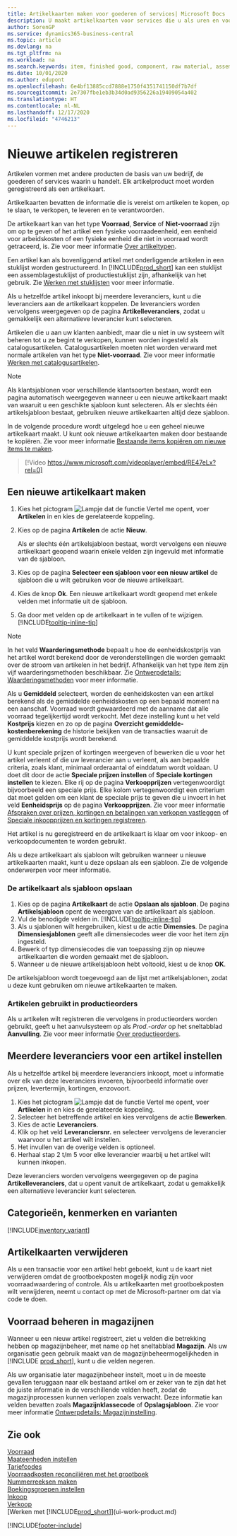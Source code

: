 ```yaml
---
title: Artikelkaarten maken voor goederen of services| Microsoft Docs
description: U maakt artikelkaarten voor services die u als uren en voor fysieke producten verkoopt, zoals componenten, gereedgemelde goederen, onderdelen of grondstoffen, die u uit uw voorraad verkoopt.
author: SorenGP
ms.service: dynamics365-business-central
ms.topic: article
ms.devlang: na
ms.tgt_pltfrm: na
ms.workload: na
ms.search.keywords: item, finished good, component, raw material, assembly item
ms.date: 10/01/2020
ms.author: edupont
ms.openlocfilehash: 6e4bf13885ccd7888e1750f4351741150df7b7df
ms.sourcegitcommit: 2e7307fbe1eb3b34d0ad9356226a19409054a402
ms.translationtype: HT
ms.contentlocale: nl-NL
ms.lasthandoff: 12/17/2020
ms.locfileid: "4746213"
---
```

# <a name="register-new-items"></a>Nieuwe artikelen registreren

Artikelen vormen met andere producten de basis van uw bedrijf, de goederen of services waarin u handelt. Elk artikelproduct moet worden geregistreerd als een artikelkaart.

Artikelkaarten bevatten de informatie die is vereist om artikelen te kopen, op te slaan, te verkopen, te leveren en te verantwoorden.

De artikelkaart kan van het type **Voorraad**, **Service** of **Niet-voorraad** zijn om op te geven of het artikel een fysieke voorraadeenheid, een eenheid voor arbeidskosten of een fysieke eenheid die niet in voorraad wordt getraceerd, is. Zie voor meer informatie [Over artikeltypen](inventory-about-item-types.md).

Een artikel kan als bovenliggend artikel met onderliggende artikelen in een stuklijst worden gestructureerd. In [!INCLUDE[prod_short](includes/prod_short.md)] kan een stuklijst een assemblagestuklijst of productiestuklijst zijn, afhankelijk van het gebruik. Zie [Werken met stuklijsten](inventory-how-work-BOMs.md) voor meer informatie.

Als u hetzelfde artikel inkoopt bij meerdere leveranciers, kunt u die leveranciers aan de artikelkaart koppelen. De leveranciers worden vervolgens weergegeven op de pagina **Artikelleveranciers**, zodat u gemakkelijk een alternatieve leverancier kunt selecteren.

Artikelen die u aan uw klanten aanbiedt, maar die u niet in uw systeem wilt beheren tot u ze begint te verkopen, kunnen worden ingesteld als catalogusartikelen. Catalogusartikelen moeten niet worden verward met normale artikelen van het type **Niet-voorraad**. Zie voor meer informatie [Werken met catalogusartikelen](inventory-how-work-nonstock-items.md).  

> [!NOTE]  
> Als klantsjablonen voor verschillende klantsoorten bestaan, wordt een pagina automatisch weergegeven wanneer u een nieuwe artikelkaart maakt van waaruit u een geschikte sjabloon kunt selecteren. Als er slechts één artikelsjabloon bestaat, gebruiken nieuwe artikelkaarten altijd deze sjabloon.

In de volgende procedure wordt uitgelegd hoe u een geheel nieuwe artikelkaart maakt. U kunt ook nieuwe artikelkaarten maken door bestaande te kopiëren. Zie voor meer informatie [Bestaande items kopiëren om nieuwe items te maken](inventory-how-copy-items.md).  

> [!Video https://www.microsoft.com/videoplayer/embed/RE47eLx?rel=0]

## <a name="to-create-a-new-item-card"></a>Een nieuwe artikelkaart maken

1. Kies het pictogram ![Lampje dat de functie Vertel me opent](media/ui-search/search_small.png "Vertel me wat u wilt doen"), voer **Artikelen** in en kies de gerelateerde koppeling.  
2. Kies op de pagina **Artikelen** de actie **Nieuw**.

    Als er slechts één artikelsjabloon bestaat, wordt vervolgens een nieuwe artikelkaart geopend waarin enkele velden zijn ingevuld met informatie van de sjabloon.
3. Kies op de pagina **Selecteer een sjabloon voor een nieuw artikel** de sjabloon die u wilt gebruiken voor de nieuwe artikelkaart.
4. Kies de knop **Ok**. Een nieuwe artikelkaart wordt geopend met enkele velden met informatie uit de sjabloon.
5. Ga door met velden op de artikelkaart in te vullen of te wijzigen. [!INCLUDE[tooltip-inline-tip](includes/tooltip-inline-tip_md.md)]

> [!NOTE]
> In het veld **Waarderingsmethode** bepaalt u hoe de eenheidskostprijs van het artikel wordt berekend door de veronderstellingen die worden gemaakt over de stroom van artikelen in het bedrijf. Afhankelijk van het type item zijn vijf waarderingsmethoden beschikbaar. Zie [Ontwerpdetails: Waarderingsmethoden](design-details-costing-methods.md) voor meer informatie.
>
> Als u **Gemiddeld** selecteert, worden de eenheidskosten van een artikel berekend als de gemiddelde eenheidskosten op een bepaald moment na een aanschaf. Voorraad wordt gewaardeerd met de aanname dat alle voorraad tegelijkertijd wordt verkocht. Met deze instelling kunt u het veld **Kostprijs** kiezen en zo op de pagina **Overzicht gemiddelde-kostenberekening** de historie bekijken van de transacties waaruit de gemiddelde kostprijs wordt berekend.

U kunt speciale prijzen of kortingen weergeven of bewerken die u voor het artikel verleent of die uw leverancier aan u verleent, als aan bepaalde criteria, zoals klant, minimaal orderaantal of einddatum wordt voldaan. U doet dit door de actie **Speciale prijzen instellen** of **Speciale kortingen instellen** te kiezen. Elke rij op de pagina **Verkoopprijzen** vertegenwoordigt bijvoorbeeld een speciale prijs. Elke kolom vertegenwoordigt een criterium dat moet gelden om een klant de speciale prijs te geven die u invoert in het veld **Eenheidsprijs** op de pagina **Verkoopprijzen**. Zie voor meer informatie [Afspraken over prijzen, kortingen en betalingen van verkopen vastleggen](sales-how-record-sales-price-discount-payment-agreements.md) of [Speciale inkoopprijzen en kortingen registreren](purchasing-how-record-purchase-price-discount-payment-agreements.md).

Het artikel is nu geregistreerd en de artikelkaart is klaar om voor inkoop- en verkoopdocumenten te worden gebruikt.

Als u deze artikelkaart als sjabloon wilt gebruiken wanneer u nieuwe artikelkaarten maakt, kunt u deze opslaan als een sjabloon. Zie de volgende onderwerpen voor meer informatie.  

### <a name="to-save-the-item-card-as-a-template"></a>De artikelkaart als sjabloon opslaan

1. Kies op de pagina **Artikelkaart** de actie **Opslaan als sjabloon**. De pagina **Artikelsjabloon** opent de weergave van de artikelkaart als sjabloon.
2. Vul de benodigde velden in. [!INCLUDE[tooltip-inline-tip](includes/tooltip-inline-tip_md.md)]
3. Als u sjablonen wilt hergebruiken, kiest u de actie **Dimensies**. De pagina **Dimensiesjablonen** geeft alle dimensiecodes weer die voor het item zijn ingesteld.
4. Bewerk of typ dimensiecodes die van toepassing zijn op nieuwe artikelkaarten die worden gemaakt met de sjabloon.
5. Wanneer u de nieuwe artikelsjabloon hebt voltooid, kiest u de knop **OK**.

De artikelsjabloon wordt toegevoegd aan de lijst met artikelsjablonen, zodat u deze kunt gebruiken om nieuwe artikelkaarten te maken.

### <a name="items-used-in-production-orders"></a>Artikelen gebruikt in productieorders

Als u artikelen wilt registreren die vervolgens in productieorders worden gebruikt, geeft u het aanvulsysteem op als *Prod.-order* op het sneltabblad **Aanvulling**. Zie voor meer informatie [Over productieorders](production-about-production-orders.md).  

## <a name="to-set-up-multiple-vendors-for-an-item"></a>Meerdere leveranciers voor een artikel instellen

Als u hetzelfde artikel bij meerdere leveranciers inkoopt, moet u informatie over elk van deze leveranciers invoeren, bijvoorbeeld informatie over prijzen, levertermijn, kortingen, enzovoort.  

1. Kies het pictogram ![Lampje dat de functie Vertel me opent](media/ui-search/search_small.png "Vertel me wat u wilt doen"), voer **Artikelen** in en kies de gerelateerde koppeling.  
2. Selecteer het betreffende artikel en kies vervolgens de actie **Bewerken**.  
3. Kies de actie **Leveranciers**.  
4. Klik op het veld **Leveranciersnr.** en selecteer vervolgens de leverancier waarvoor u het artikel wilt instellen.  
5. Het invullen van de overige velden is optioneel.  
6. Herhaal stap 2 t/m 5 voor elke leverancier waarbij u het artikel wilt kunnen inkopen.

Deze leveranciers worden vervolgens weergegeven op de pagina **Artikelleveranciers**, dat u opent vanuit de artikelkaart, zodat u gemakkelijk een alternatieve leverancier kunt selecteren.

## <a name="categories-attributes-and-variants"></a>Categorieën, kenmerken en varianten

[!INCLUDE[inventory_variant](includes/inventory_variant.md)]

## <a name="deleting-item-cards"></a>Artikelkaarten verwijderen

Als u een transactie voor een artikel hebt geboekt, kunt u de kaart niet verwijderen omdat de grootboekposten mogelijk nodig zijn voor voorraadwaardering of controle. Als u artikelkaarten met grootboekposten wilt verwijderen, neemt u contact op met de Microsoft-partner om dat via code te doen.  

## <a name="manage-inventory-in-warehouses"></a>Voorraad beheren in magazijnen

Wanneer u een nieuw artikel registreert, ziet u velden die betrekking hebben op magazijnbeheer, met name op het sneltabblad **Magazijn**. Als uw organisatie geen gebruik maakt van de magazijnbeheermogelijkheden in [!INCLUDE [prod_short](includes/prod_short.md)], kunt u die velden negeren.  

Als uw organisatie later magazijnbeheer instelt, moet u in de meeste gevallen teruggaan naar elk bestaand artikel om er zeker van te zijn dat het de juiste informatie in de verschillende velden heeft, zodat de magazijnprocessen kunnen verlopen zoals verwacht. Deze informatie kan velden bevatten zoals **Magazijnklassecode** of **Opslagsjabloon**. Zie voor meer informatie [Ontwerpdetails: Magazijninstelling](design-details-warehouse-setup.md).  

## <a name="see-also"></a>Zie ook

[Voorraad](inventory-manage-inventory.md)  
[Maateenheden instellen](inventory-how-setup-units-of-measure.md)  
[Tariefcodes](finance-how-setup-report-intrastat.md#tariff-numbers)  
[Voorraadkosten reconciliëren met het grootboek](finance-how-to-post-inventory-costs-to-the-general-ledger.md)  
[Nummerreeksen maken](ui-create-number-series.md)  
[Boekingsgroepen instellen](finance-posting-groups.md)  
[Inkoop](purchasing-manage-purchasing.md)  
[Verkoop](sales-manage-sales.md)  
[Werken met [!INCLUDE[prod_short](includes/prod_short.md)]](ui-work-product.md)  


[!INCLUDE[footer-include](includes/footer-banner.md)]